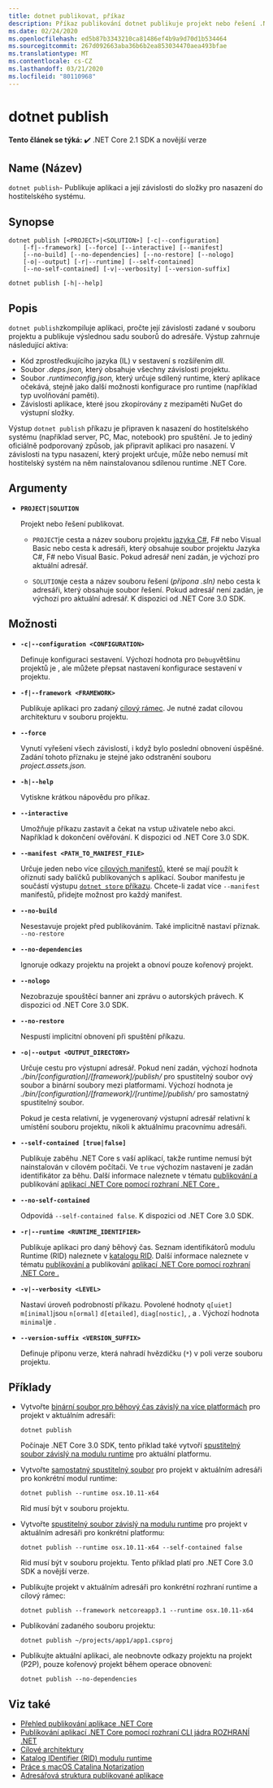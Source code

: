 ```yaml
---
title: dotnet publikovat, příkaz
description: Příkaz publikování dotnet publikuje projekt nebo řešení .NET Core do adresáře.
ms.date: 02/24/2020
ms.openlocfilehash: ed5b87b3343210ca81486ef4b9a9d70d1b534464
ms.sourcegitcommit: 267d092663aba36b6b2ea853034470aea493bfae
ms.translationtype: MT
ms.contentlocale: cs-CZ
ms.lasthandoff: 03/21/2020
ms.locfileid: "80110968"
---
```

# <a name="dotnet-publish"></a>dotnet publish

**Tento článek se týká:** ✔️ .NET Core 2.1 SDK a novější verze

## <a name="name"></a>Name (Název)

`dotnet publish`- Publikuje aplikaci a její závislosti do složky pro nasazení do hostitelského systému.

## <a name="synopsis"></a>Synopse

```dotnetcli
dotnet publish [<PROJECT>|<SOLUTION>] [-c|--configuration]
    [-f|--framework] [--force] [--interactive] [--manifest]
    [--no-build] [--no-dependencies] [--no-restore] [--nologo]
    [-o|--output] [-r|--runtime] [--self-contained]
    [--no-self-contained] [-v|--verbosity] [--version-suffix]

dotnet publish [-h|--help]
```

## <a name="description"></a>Popis

`dotnet publish`zkompiluje aplikaci, pročte její závislosti zadané v souboru projektu a publikuje výslednou sadu souborů do adresáře. Výstup zahrnuje následující aktiva:

- Kód zprostředkujícího jazyka (IL) v sestavení s rozšířením *dll.*
- Soubor *.deps.json,* který obsahuje všechny závislosti projektu.
- Soubor *.runtimeconfig.json,* který určuje sdílený runtime, který aplikace očekává, stejně jako další možnosti konfigurace pro runtime (například typ uvolňování paměti).
- Závislosti aplikace, které jsou zkopírovány z mezipaměti NuGet do výstupní složky.

Výstup `dotnet publish` příkazu je připraven k nasazení do hostitelského systému (například server, PC, Mac, notebook) pro spuštění. Je to jediný oficiálně podporovaný způsob, jak připravit aplikaci pro nasazení. V závislosti na typu nasazení, který projekt určuje, může nebo nemusí mít hostitelský systém na něm nainstalovanou sdílenou runtime .NET Core.

## <a name="arguments"></a>Argumenty

- **`PROJECT|SOLUTION`**

  Projekt nebo řešení publikovat.
  
  * `PROJECT`je cesta a název souboru projektu [jazyka C#](csproj.md), F# nebo Visual Basic nebo cesta k adresáři, který obsahuje soubor projektu Jazyka C#, F# nebo Visual Basic. Pokud adresář není zadán, je výchozí pro aktuální adresář.

  * `SOLUTION`je cesta a název souboru řešení (*přípona .sln)* nebo cesta k adresáři, který obsahuje soubor řešení. Pokud adresář není zadán, je výchozí pro aktuální adresář. K dispozici od .NET Core 3.0 SDK.

## <a name="options"></a>Možnosti

- **`-c|--configuration <CONFIGURATION>`**

  Definuje konfiguraci sestavení. Výchozí hodnota pro `Debug`většinu projektů je , ale můžete přepsat nastavení konfigurace sestavení v projektu.

- **`-f|--framework <FRAMEWORK>`**

  Publikuje aplikaci pro zadaný [cílový rámec](../../standard/frameworks.md). Je nutné zadat cílovou architekturu v souboru projektu.

- **`--force`**

  Vynutí vyřešení všech závislostí, i když bylo poslední obnovení úspěšné. Zadání tohoto příznaku je stejné jako odstranění souboru *project.assets.json.*

- **`-h|--help`**

  Vytiskne krátkou nápovědu pro příkaz.

- **`--interactive`**

  Umožňuje příkazu zastavit a čekat na vstup uživatele nebo akci. Například k dokončení ověřování. K dispozici od .NET Core 3.0 SDK.

- **`--manifest <PATH_TO_MANIFEST_FILE>`**

  Určuje jeden nebo více [cílových manifestů,](../deploying/runtime-store.md) které se mají použít k oříznutí sady balíčků publikovaných s aplikací. Soubor manifestu je součástí výstupu [ `dotnet store` příkazu](dotnet-store.md). Chcete-li zadat více `--manifest` manifestů, přidejte možnost pro každý manifest.

- **`--no-build`**

  Nesestavuje projekt před publikováním. Také implicitně nastaví příznak. `--no-restore`

- **`--no-dependencies`**

  Ignoruje odkazy projektu na projekt a obnoví pouze kořenový projekt.

- **`--nologo`**

  Nezobrazuje spouštěcí banner ani zprávu o autorských právech. K dispozici od .NET Core 3.0 SDK.

- **`--no-restore`**

  Nespustí implicitní obnovení při spuštění příkazu.

- **`-o|--output <OUTPUT_DIRECTORY>`**

  Určuje cestu pro výstupní adresář. Pokud není zadán, výchozí hodnota *./bin/[configuration]/[framework]/publish/* pro spustitelný soubor ový soubor a binární soubory mezi platformami. Výchozí hodnota je *./bin/[configuration]/[framework]/[runtime]/publish/* pro samostatný spustitelný soubor.

  Pokud je cesta relativní, je vygenerovaný výstupní adresář relativní k umístění souboru projektu, nikoli k aktuálnímu pracovnímu adresáři.

- **`--self-contained [true|false]`**

  Publikuje zaběhu .NET Core s vaší aplikací, takže runtime nemusí být nainstalován v cílovém počítači. Ve `true` výchozím nastavení je zadán identifikátor za běhu. Další informace naleznete v tématu [publikování a](../deploying/index.md) publikování [aplikací .NET Core pomocí rozhraní .NET Core .](../deploying/deploy-with-cli.md)

- **`--no-self-contained`**

  Odpovídá `--self-contained false`. K dispozici od .NET Core 3.0 SDK.

- **`-r|--runtime <RUNTIME_IDENTIFIER>`**

  Publikuje aplikaci pro daný běhový čas. Seznam identifikátorů modulu Runtime (RID) naleznete v [katalogu RID](../rid-catalog.md). Další informace naleznete v tématu [publikování a](../deploying/index.md) publikování [aplikací .NET Core pomocí rozhraní .NET Core .](../deploying/deploy-with-cli.md)

- **`-v|--verbosity <LEVEL>`**

  Nastaví úroveň podrobností příkazu. Povolené hodnoty `q[uiet]` `m[inimal]`jsou `n[ormal]` `d[etailed]`, `diag[nostic]`, , a . Výchozí hodnota `minimal`je .

- **`--version-suffix <VERSION_SUFFIX>`**

  Definuje příponu verze, která nahradí hvězdičku (`*`) v poli verze souboru projektu.

## <a name="examples"></a>Příklady

- Vytvořte [binární soubor pro běhový čas závislý na více platformách](../deploying/index.md#produce-a-cross-platform-binary) pro projekt v aktuálním adresáři:

  ```dotnetcli
  dotnet publish
  ```

  Počínaje .NET Core 3.0 SDK, tento příklad také vytvoří [spustitelný soubor závislý na modulu runtime](../deploying/index.md#publish-runtime-dependent) pro aktuální platformu.

- Vytvořte [samostatný spustitelný soubor](../deploying/index.md#publish-self-contained) pro projekt v aktuálním adresáři pro konkrétní modul runtime:

  ```dotnetcli
  dotnet publish --runtime osx.10.11-x64
  ```

  Rid musí být v souboru projektu.

- Vytvořte [spustitelný soubor závislý na modulu runtime](../deploying/index.md#publish-runtime-dependent) pro projekt v aktuálním adresáři pro konkrétní platformu:

  ```dotnetcli
  dotnet publish --runtime osx.10.11-x64 --self-contained false
  ```

  Rid musí být v souboru projektu. Tento příklad platí pro .NET Core 3.0 SDK a novější verze.

- Publikujte projekt v aktuálním adresáři pro konkrétní rozhraní runtime a cílový rámec:

  ```dotnetcli
  dotnet publish --framework netcoreapp3.1 --runtime osx.10.11-x64
  ```

- Publikování zadaného souboru projektu:

  ```dotnetcli
  dotnet publish ~/projects/app1/app1.csproj
  ```

- Publikujte aktuální aplikaci, ale neobnovte odkazy projektu na projekt (P2P), pouze kořenový projekt během operace obnovení:

  ```dotnetcli
  dotnet publish --no-dependencies
  ```

## <a name="see-also"></a>Viz také

- [Přehled publikování aplikace .NET Core](../deploying/index.md)
- [Publikování aplikací .NET Core pomocí rozhraní CLI jádra ROZHRANÍ .NET](../deploying/deploy-with-cli.md)
- [Cílové architektury](../../standard/frameworks.md)
- [Katalog IDentifier (RID) modulu runtime](../rid-catalog.md)
- [Práce s macOS Catalina Notarization](../install/macos-notarization-issues.md)
- [Adresářová struktura publikované aplikace](/aspnet/core/hosting/directory-structure)

